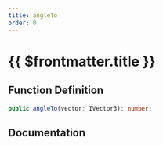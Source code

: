 ```yaml
---
title: angleTo
order: 0
---
```


# {{ $frontmatter.title }}

## Function Definition

```ts
public angleTo(vector: IVector3): number;
```

## Documentation

<!--@include: ./parts/angleTo.md-->
